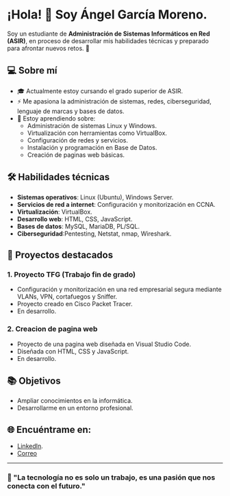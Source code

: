 # ¡Hola! 👋 Soy Ángel García Moreno.

Soy un estudiante de **Administración de Sistemas Informáticos en Red (ASIR)**, en proceso de desarrollar mis habilidades técnicas y preparado para afrontar nuevos retos. 🚀

## 💻 Sobre mí
- 🎓 Actualmente estoy cursando el grado superior de ASIR.
- ⚡ Me apasiona la administración de sistemas, redes, ciberseguridad, lenguaje de marcas y bases de datos.
- 🌱 Estoy aprendiendo sobre:
  - Administración de sistemas Linux y Windows.
  - Virtualización con herramientas como  VirtualBox.
  - Configuración de redes y servicios.
  - Instalación y programación en Base de Datos.
  - Creación de paginas web básicas.

## 🛠️ Habilidades técnicas
- **Sistemas operativos**: Linux (Ubuntu), Windows Server.
- **Servicios de red a internet**: Configuración y monitorización en CCNA.
- **Virtualización**: VirtualBox.
- **Desarrollo web**: HTML, CSS, JavaScript.
- **Bases de datos**: MySQL, MariaDB, PL/SQL.
- **Ciberseguridad**:Pentesting, Netstat, nmap, Wireshark.

## 📂 Proyectos destacados
### 1. **Proyecto TFG (Trabajo  fin de grado)**
- Configuración y monitorización en una red empresarial segura mediante VLANs, VPN, cortafuegos y Sniffer.
- Proyecto creado en Cisco Packet Tracer.
- En desarrollo.

### 2. **Creacion de pagina web**
- Proyecto de una pagina web diseñada en Visual Studio Code.
- Diseñada con HTML, CSS y JavaScript.
- En desarrollo.

## 📚 Objetivos
- Ampliar conocimientos en la informática.
- Desarrollarme en un entorno profesional.

## 🌐 Encuéntrame en:
- [LinkedIn](https://www.linkedin.com/in/angel-garcia-moreno-b44082290/).
- [Correo](angel.garciamorenosr@gmail.com)

---
### 🎯 "La tecnología no es solo un trabajo, es una pasión que nos conecta con el futuro."
